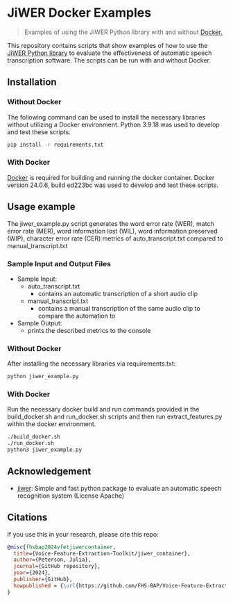 # JiWER Docker Examples

> Examples of using the JiWER Python library with and without [Docker.](https://docs.docker.com/engine/install/)

This repository contains scripts that show examples of how to use the [JiWER Python library](https://github.com/jitsi/jiwer) to evaluate the effectiveness of automatic speech transcription software. The scripts can be run with and without Docker.

## Installation

### Without Docker

The following command can be used to install the necessary libraries without utilizing a Docker environment. Python 3.9.18 was used to develop and test these scripts.

```sh
pip install -r requirements.txt
```

### With Docker

[Docker](https://docs.docker.com/engine/install/) is required for building and running the docker container. Docker version 24.0.6, build ed223bc was used to develop and test these scripts.

## Usage example

The jiwer_example.py script generates the word error rate (WER), match error rate (MER), word information lost (WIL), word information preserved (WIP), character error rate (CER) metrics of auto_transcript.txt compared to manual_transcript.txt

### Sample Input and Output Files

* Sample Input: 
    * auto_transcript.txt
        * contains an automatic transcription of a short audio clip
    * manual_transcript.txt
        * contains a manual transcription of the same audio clip to compare the automation to
* Sample Output:
    * prints the described metrics to the console

### Without Docker

After installing the necessary libraries via requirements.txt:

```sh
python jiwer_example.py
```

### With Docker

Run the necessary docker build and run commands provided in the build_docker.sh and run_docker.sh scripts and then run extract_features.py within the docker environment.

```sh
./build_docker.sh
./run_docker.sh
python3 jiwer_example.py
```

## Acknowledgement
- [jiwer](https://github.com/jitsi/jiwer): Simple and fast python package to evaluate an automatic speech recognition system (License Apache)

## Citations
If you use this in your research, please cite this repo:
```bibtex
@misc{fhsbap2024vfetjiwercontainer,
  title={Voice-Feature-Extraction-Toolkit/jiwer_container},
  author={Peterson, Julia},
  journal={GitHub repository},
  year={2024},
  publisher={GitHub},
  howpublished = {\url{https://github.com/FHS-BAP/Voice-Feature-Extraction-Toolkit/tree/main/jiwer_container}}
}
```
